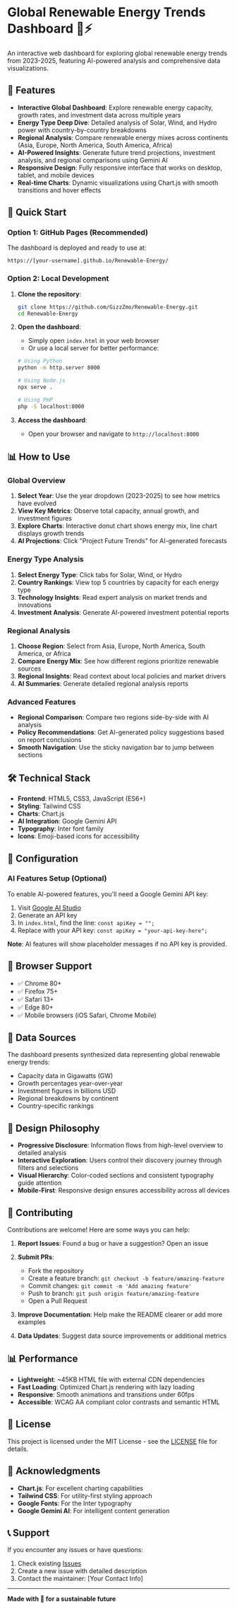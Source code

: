 # Global Renewable Energy Trends Dashboard 🌱⚡

An interactive web dashboard for exploring global renewable energy trends from 2023-2025, featuring AI-powered analysis and comprehensive data visualizations.

## 🌟 Features

- **Interactive Global Dashboard**: Explore renewable energy capacity, growth rates, and investment data across multiple years
- **Energy Type Deep Dive**: Detailed analysis of Solar, Wind, and Hydro power with country-by-country breakdowns
- **Regional Analysis**: Compare renewable energy mixes across continents (Asia, Europe, North America, South America, Africa)
- **AI-Powered Insights**: Generate future trend projections, investment analysis, and regional comparisons using Gemini AI
- **Responsive Design**: Fully responsive interface that works on desktop, tablet, and mobile devices
- **Real-time Charts**: Dynamic visualizations using Chart.js with smooth transitions and hover effects

## 🚀 Quick Start

### Option 1: GitHub Pages (Recommended)
The dashboard is deployed and ready to use at:
```
https://[your-username].github.io/Renewable-Energy/
```

### Option 2: Local Development
1. **Clone the repository**:
   ```bash
   git clone https://github.com/GizzZmo/Renewable-Energy.git
   cd Renewable-Energy
   ```

2. **Open the dashboard**:
   - Simply open `index.html` in your web browser
   - Or use a local server for better performance:
   ```bash
   # Using Python
   python -m http.server 8000
   
   # Using Node.js
   npx serve .
   
   # Using PHP
   php -S localhost:8000
   ```

3. **Access the dashboard**:
   - Open your browser and navigate to `http://localhost:8000`

## 📊 How to Use

### Global Overview
1. **Select Year**: Use the year dropdown (2023-2025) to see how metrics have evolved
2. **View Key Metrics**: Observe total capacity, annual growth, and investment figures
3. **Explore Charts**: Interactive donut chart shows energy mix, line chart displays growth trends
4. **AI Projections**: Click "Project Future Trends" for AI-generated forecasts

### Energy Type Analysis
1. **Select Energy Type**: Click tabs for Solar, Wind, or Hydro
2. **Country Rankings**: View top 5 countries by capacity for each energy type
3. **Technology Insights**: Read expert analysis on market trends and innovations
4. **Investment Analysis**: Generate AI-powered investment potential reports

### Regional Analysis
1. **Choose Region**: Select from Asia, Europe, North America, South America, or Africa
2. **Compare Energy Mix**: See how different regions prioritize renewable sources
3. **Regional Insights**: Read context about local policies and market drivers
4. **AI Summaries**: Generate detailed regional analysis reports

### Advanced Features
- **Regional Comparison**: Compare two regions side-by-side with AI analysis
- **Policy Recommendations**: Get AI-generated policy suggestions based on report conclusions
- **Smooth Navigation**: Use the sticky navigation bar to jump between sections

## 🛠️ Technical Stack

- **Frontend**: HTML5, CSS3, JavaScript (ES6+)
- **Styling**: Tailwind CSS
- **Charts**: Chart.js
- **AI Integration**: Google Gemini API
- **Typography**: Inter font family
- **Icons**: Emoji-based icons for accessibility

## 🔧 Configuration

### AI Features Setup (Optional)
To enable AI-powered features, you'll need a Google Gemini API key:

1. Visit [Google AI Studio](https://makersuite.google.com/app/apikey)
2. Generate an API key
3. In `index.html`, find the line: `const apiKey = "";`
4. Replace with your API key: `const apiKey = "your-api-key-here";`

**Note**: AI features will show placeholder messages if no API key is provided.

## 📱 Browser Support

- ✅ Chrome 80+
- ✅ Firefox 75+
- ✅ Safari 13+
- ✅ Edge 80+
- ✅ Mobile browsers (iOS Safari, Chrome Mobile)

## 📄 Data Sources

The dashboard presents synthesized data representing global renewable energy trends:
- Capacity data in Gigawatts (GW)
- Growth percentages year-over-year
- Investment figures in billions USD
- Regional breakdowns by continent
- Country-specific rankings

## 🎨 Design Philosophy

- **Progressive Disclosure**: Information flows from high-level overview to detailed analysis
- **Interactive Exploration**: Users control their discovery journey through filters and selections
- **Visual Hierarchy**: Color-coded sections and consistent typography guide attention
- **Mobile-First**: Responsive design ensures accessibility across all devices

## 🤝 Contributing

Contributions are welcome! Here are some ways you can help:

1. **Report Issues**: Found a bug or have a suggestion? Open an issue
2. **Submit PRs**: 
   - Fork the repository
   - Create a feature branch: `git checkout -b feature/amazing-feature`
   - Commit changes: `git commit -m 'Add amazing feature'`
   - Push to branch: `git push origin feature/amazing-feature`
   - Open a Pull Request

3. **Improve Documentation**: Help make the README clearer or add more examples
4. **Data Updates**: Suggest data source improvements or additional metrics

## 📊 Performance

- **Lightweight**: ~45KB HTML file with external CDN dependencies
- **Fast Loading**: Optimized Chart.js rendering with lazy loading
- **Responsive**: Smooth animations and transitions under 60fps
- **Accessible**: WCAG AA compliant color contrasts and semantic HTML

## 📜 License

This project is licensed under the MIT License - see the [LICENSE](LICENSE) file for details.

## 🙏 Acknowledgments

- **Chart.js**: For excellent charting capabilities
- **Tailwind CSS**: For utility-first styling approach
- **Google Fonts**: For the Inter typography
- **Google Gemini AI**: For intelligent content generation

## 📞 Support

If you encounter any issues or have questions:
1. Check existing [Issues](https://github.com/GizzZmo/Renewable-Energy/issues)
2. Create a new issue with detailed description
3. Contact the maintainer: [Your Contact Info]

---

**Made with 💚 for a sustainable future**
